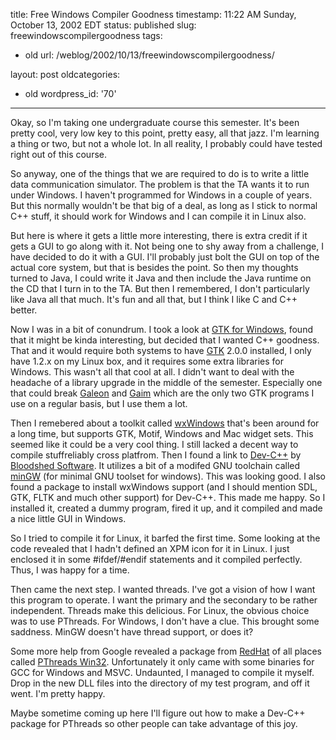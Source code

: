 title: Free Windows Compiler Goodness
timestamp: 11:22 AM Sunday, October 13, 2002 EDT
status: published
slug: freewindowscompilergoodness
tags:
- old
url: /weblog/2002/10/13/freewindowscompilergoodness/

layout: post
oldcategories:
- old
wordpress_id: '70'

---

Okay, so I'm taking one undergraduate course this semester.  It's been pretty cool, very low key to this point,  pretty easy, all that  jazz.  I'm learning a thing or two, but not a whole lot.  In all reality, I probably could have tested right out of this course.

So anyway, one of the things that we are required to do is to write a little data communication simulator.  The problem is that the TA wants it to run under Windows.  I haven't programmed for Windows in a couple of years.  But this normally wouldn't be that big of a deal, as long as I stick to normal C++ stuff, it should work for Windows and I can compile it in Linux also.

But here is where it gets a little more interesting, there is extra credit if it gets a GUI to go along with it.  Not being one to shy away from a challenge, I have decided to do it with a GUI.  I'll probably just bolt the GUI on top of the actual core system, but that is besides the point.  So then my thoughts turned to Java, I could write it Java and then include the Java runtime on the CD that I turn in to the TA.  But then I remembered, I don't particularly like Java all that much.  It's fun and all that, but I think I like C and C++ better.

Now I was in a bit of conundrum.  I took a look at [GTK for Windows](http://wingtk.sourceforge.net/), found that it might be kinda interesting, but decided that I wanted C++ goodness.  That and it would require both systems to have [GTK](http://www.gtk.org/) 2.0.0 installed, I only have 1.2.x on my Linux box, and it requires some extra libraries for Windows.  This wasn't all that cool at all.  I didn't want to deal with the headache of a library upgrade in the middle of the semester. Especially one that could break [Galeon](http://galeon.sourceforge.net/) and [Gaim](http://gaim.sourceforge.net/) which are the only two GTK programs I use on a regular basis, but I use them a lot.

Then I remebered about a toolkit called [wxWindows](http://www.wxwindows.org/) that's been around for a long time, but supports GTK, Motif, Windows and Mac widget sets.  This seemed like it could be a very cool thing.  I still lacked a decent way to compile stuffreliably cross platfrom.  Then I found a link to [Dev-C++](http://www.bloodshed.net/devcpp.html) by [Bloodshed Software](http://www.bloodshed.net/).  It utilizes a bit of a modifed GNU toolchain called [minGW](http://www.mingw.org/) (for minimal GNU toolset for windows).  This was looking good.  I also found a package to install wxWindows support (and I should mention SDL, GTK, FLTK and much other support) for Dev-C++.  This made me happy.  So I installed it, created a dummy program, fired it up, and it compiled and made a nice little GUI in Windows.

So I tried to compile it for Linux, it barfed the first time.  Some looking at the code revealed that I hadn't defined an XPM icon for it in Linux.  I just enclosed it in some #ifdef/#endif statements and it compiled perfectly.  Thus, I was happy for a time.

Then came the next step.  I wanted threads.  I've got a vision of how I want this program to operate.  I want the primary and the secondary to be rather independent.  Threads make this delicious.  For Linux, the obvious choice was to use PThreads.  For Windows, I don't have a clue.  This brought some saddness.  MinGW doesn't have thread support, or does it?

Some more help from Google revealed a package from [RedHat](http://www.readhat.com/) of all places called [PThreads Win32](http://sources.redhat.com/pthreads-win32/). Unfortunately it only came with some binaries for GCC for Windows and MSVC. Undaunted, I managed to compile it myself.  Drop in the new DLL files into the directory of my test program, and off it went.  I'm pretty happy.

Maybe sometime coming up here I'll figure out how to make a Dev-C++ package for PThreads so other people can take advantage of this joy.
